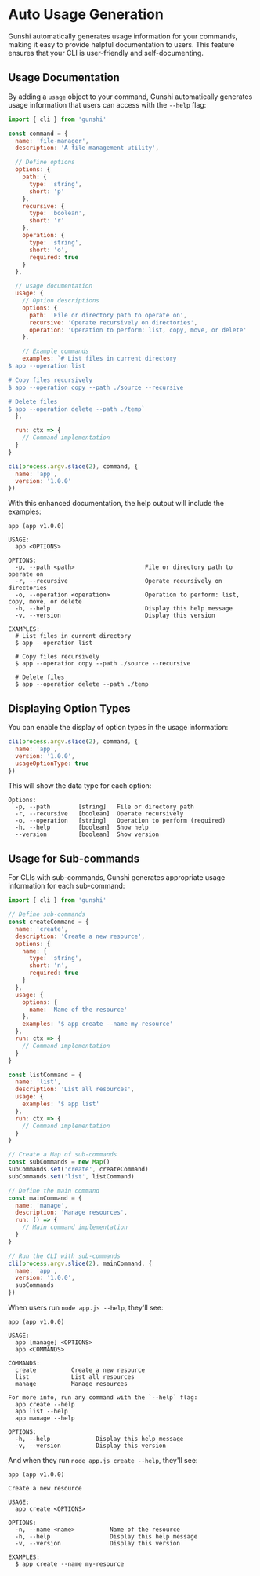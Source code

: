 # Auto Usage Generation

Gunshi automatically generates usage information for your commands, making it easy to provide helpful documentation to users. This feature ensures that your CLI is user-friendly and self-documenting.

## Usage Documentation

By adding a `usage` object to your command, Gunshi automatically generates usage information that users can access with the `--help` flag:

```js
import { cli } from 'gunshi'

const command = {
  name: 'file-manager',
  description: 'A file management utility',

  // Define options
  options: {
    path: {
      type: 'string',
      short: 'p'
    },
    recursive: {
      type: 'boolean',
      short: 'r'
    },
    operation: {
      type: 'string',
      short: 'o',
      required: true
    }
  },

  // usage documentation
  usage: {
    // Option descriptions
    options: {
      path: 'File or directory path to operate on',
      recursive: 'Operate recursively on directories',
      operation: 'Operation to perform: list, copy, move, or delete'
    },

    // Example commands
    examples: `# List files in current directory
$ app --operation list

# Copy files recursively
$ app --operation copy --path ./source --recursive

# Delete files
$ app --operation delete --path ./temp`
  },

  run: ctx => {
    // Command implementation
  }
}

cli(process.argv.slice(2), command, {
  name: 'app',
  version: '1.0.0'
})
```

With this enhanced documentation, the help output will include the examples:

```
app (app v1.0.0)

USAGE:
  app <OPTIONS>

OPTIONS:
  -p, --path <path>                    File or directory path to operate on
  -r, --recursive                      Operate recursively on directories
  -o, --operation <operation>          Operation to perform: list, copy, move, or delete
  -h, --help                           Display this help message
  -v, --version                        Display this version

EXAMPLES:
  # List files in current directory
  $ app --operation list

  # Copy files recursively
  $ app --operation copy --path ./source --recursive

  # Delete files
  $ app --operation delete --path ./temp
```

## Displaying Option Types

You can enable the display of option types in the usage information:

```js
cli(process.argv.slice(2), command, {
  name: 'app',
  version: '1.0.0',
  usageOptionType: true
})
```

This will show the data type for each option:

```
Options:
  -p, --path        [string]   File or directory path
  -r, --recursive   [boolean]  Operate recursively
  -o, --operation   [string]   Operation to perform (required)
  -h, --help        [boolean]  Show help
  --version         [boolean]  Show version
```

## Usage for Sub-commands

For CLIs with sub-commands, Gunshi generates appropriate usage information for each sub-command:

```js
import { cli } from 'gunshi'

// Define sub-commands
const createCommand = {
  name: 'create',
  description: 'Create a new resource',
  options: {
    name: {
      type: 'string',
      short: 'n',
      required: true
    }
  },
  usage: {
    options: {
      name: 'Name of the resource'
    },
    examples: '$ app create --name my-resource'
  },
  run: ctx => {
    // Command implementation
  }
}

const listCommand = {
  name: 'list',
  description: 'List all resources',
  usage: {
    examples: '$ app list'
  },
  run: ctx => {
    // Command implementation
  }
}

// Create a Map of sub-commands
const subCommands = new Map()
subCommands.set('create', createCommand)
subCommands.set('list', listCommand)

// Define the main command
const mainCommand = {
  name: 'manage',
  description: 'Manage resources',
  run: () => {
    // Main command implementation
  }
}

// Run the CLI with sub-commands
cli(process.argv.slice(2), mainCommand, {
  name: 'app',
  version: '1.0.0',
  subCommands
})
```

When users run `node app.js --help`, they'll see:

```
app (app v1.0.0)

USAGE:
  app [manage] <OPTIONS>
  app <COMMANDS>

COMMANDS:
  create          Create a new resource
  list            List all resources
  manage          Manage resources

For more info, run any command with the `--help` flag:
  app create --help
  app list --help
  app manage --help

OPTIONS:
  -h, --help             Display this help message
  -v, --version          Display this version
```

And when they run `node app.js create --help`, they'll see:

```
app (app v1.0.0)

Create a new resource

USAGE:
  app create <OPTIONS>

OPTIONS:
  -n, --name <name>          Name of the resource
  -h, --help                 Display this help message
  -v, --version              Display this version

EXAMPLES:
  $ app create --name my-resource
```

